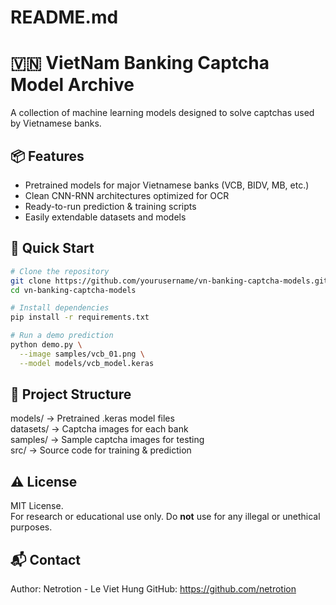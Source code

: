 # README.md

# 🇻🇳 VietNam Banking Captcha Model Archive

A collection of machine learning models designed to solve captchas used by Vietnamese banks.

## 📦 Features

- Pretrained models for major Vietnamese banks (VCB, BIDV, MB, etc.)
- Clean CNN-RNN architectures optimized for OCR
- Ready-to-run prediction & training scripts
- Easily extendable datasets and models

## 🏁 Quick Start

```bash
# Clone the repository
git clone https://github.com/yourusername/vn-banking-captcha-models.git
cd vn-banking-captcha-models

# Install dependencies
pip install -r requirements.txt

# Run a demo prediction
python demo.py \
  --image samples/vcb_01.png \
  --model models/vcb_model.keras
```

## 📁 Project Structure

models/        → Pretrained .keras model files  
datasets/      → Captcha images for each bank  
samples/       → Sample captcha images for testing  
src/           → Source code for training & prediction

## ⚠️ License

MIT License.  
For research or educational use only. Do **not** use for any illegal or unethical purposes.

## 📬 Contact

Author: Netrotion - Le Viet Hung
GitHub: https://github.com/netrotion
